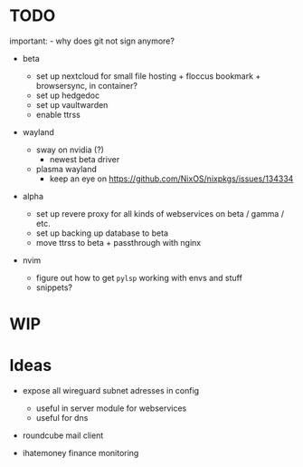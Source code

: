 # TODO

important:
    - why does git not sign anymore?

- beta
    - set up nextcloud for small file hosting + floccus bookmark + browsersync, in container?
    - set up hedgedoc
    - set up vaultwarden
    - enable ttrss

- wayland
    - sway on nvidia (?) 
        - newest beta driver
    - plasma wayland
        - keep an eye on https://github.com/NixOS/nixpkgs/issues/134334

- alpha
    - set up revere proxy for all kinds of webservices on beta / gamma / etc.
    - set up backing up database to beta
    - move ttrss to beta + passthrough with nginx

- nvim
    - figure out how to get `pylsp` working with envs and stuff
    - snippets?

# WIP

# Ideas

- expose all wireguard subnet adresses in config
    - useful in server module for webservices
    - useful for dns 

- roundcube mail client
- ihatemoney finance monitoring
